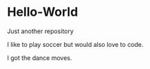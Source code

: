 # Hello-World
Just another repository

I like to play soccer but would also love to code.

I got the dance moves.

